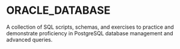 # ORACLE_DATABASE
A collection of SQL scripts, schemas, and exercises to practice and demonstrate proficiency in PostgreSQL database management and advanced queries.
